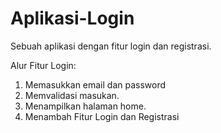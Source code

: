 # Aplikasi-Login

Sebuah aplikasi dengan fitur login dan registrasi.

Alur Fitur Login:

1. Memasukkan email dan password
2. Memvalidasi masukan.
3. Menampilkan halaman home.
4. Menambah Fitur Login dan Registrasi
